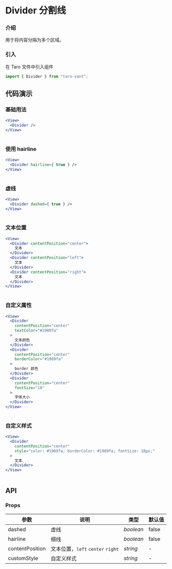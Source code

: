 # Divider 分割线

### 介绍

用于将内容分隔为多个区域。

### 引入

在 Taro 文件中引入组件

```js
import { Divider } from "taro-vant"; 
```

## 代码演示

### 基础用法

```jsx
<View>
  <Divider />
</View>
 
```

### 使用 hairline

```jsx
<View>
  <Divider hairline={ true } />
</View>
 
```

### 虚线

```jsx
<View>
  <Divider dashed={ true } />
</View>
 
```

### 文本位置

```jsx
<View>
  <Divider contentPosition="center">
    文本
  </Divider>
  <Divider contentPosition="left">
    文本
  </Divider>
  <Divider contentPosition="right">
    文本
  </Divider>
</View>
 
```

### 自定义属性

```jsx
<View>
  <Divider
    contentPosition="center"
    textColor="#1989fa"
  >
    文本颜色
  </Divider>
  <Divider
    contentPosition="center"
    borderColor="#1989fa"
  >
    border 颜色
  </Divider>
  <Divider
    contentPosition="center"
    fontSize="18"
  >
    字体大小
  </Divider>
</View>
 
```

### 自定义样式

```jsx
<View>
  <Divider
    contentPosition="center"
    style="color: #1989fa; borderColor: #1989fa; fontSize: 18px;"
  >
    文本
  </Divider>
</View>
 
```

## API

### Props

|  参数              | 说明                              | 类型      | 默认值 |
| ---------------- | --------------------------------- | --------- | ------ |
|  dashed            | 虚线                              | _boolean_ | false  |
|  hairline          | 细线                              | _boolean_ | false  |
|  contentPosition  | 文本位置，`left` `center` `right` | _string_  | -      |
|  customStyle      | 自定义样式                        | _string_  | -      |
